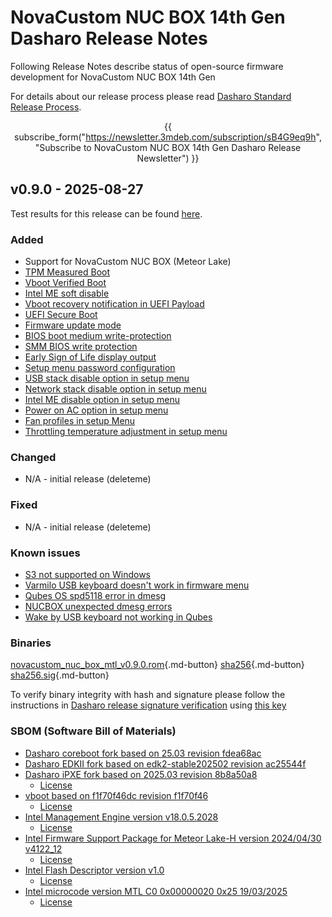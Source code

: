 # NovaCustom NUC BOX 14th Gen Dasharo Release Notes

Following Release Notes describe status of open-source firmware development for
NovaCustom NUC BOX 14th Gen

For details about our release process please read
[Dasharo Standard Release Process](../../dev-proc/standard-release-process.md).

<center>

{{ subscribe_form("https://newsletter.3mdeb.com/subscription/sB4G9eq9h",
"Subscribe to NovaCustom NUC BOX 14th Gen Dasharo Release Newsletter") }}

</center>

## v0.9.0 - 2025-08-27

Test results for this release can be found
[here](https://github.com/Dasharo/osfv-results/blob/main/boards/NovaCustom/MTL_14th_Gen/NUC_BOX/v0.9.0-results.csv).

### Added

- Support for NovaCustom NUC BOX (Meteor Lake)
- [TPM Measured Boot](https://docs.dasharo.com/unified-test-documentation/dasharo-security/203-measured-boot/)
- [Vboot Verified Boot](https://docs.dasharo.com/guides/vboot-signing/)
- [Intel ME soft disable](https://docs.dasharo.com/unified-test-documentation/dasharo-security/20F-me-neuter/)
- [Vboot recovery notification in UEFI Payload](https://docs.dasharo.com/unified-test-documentation/dasharo-security/201-verified-boot/)
- [UEFI Secure Boot](https://docs.dasharo.com/unified-test-documentation/dasharo-security/206-secure-boot/)
- [Firmware update mode](https://docs.dasharo.com/guides/firmware-update/#firmware-update-mode)
- [BIOS boot medium write-protection](https://docs.dasharo.com/dasharo-menu-docs/dasharo-system-features/#dasharo-security-options)
- [SMM BIOS write protection](https://docs.dasharo.com/dasharo-menu-docs/dasharo-system-features/#dasharo-security-options)
- [Early Sign of Life display output](https://docs.dasharo.com/unified-test-documentation/dasharo-compatibility/347-sign-of-life/)
- [Setup menu password configuration](https://docs.dasharo.com/dasharo-menu-docs/overview/#dasharo-menu-guides)
- [USB stack disable option in setup menu](https://docs.dasharo.com/dasharo-menu-docs/dasharo-system-features/#usb-configuration)
- [Network stack disable option in setup menu](https://docs.dasharo.com/dasharo-menu-docs/dasharo-system-features/#networking-options)
- [Intel ME disable option in setup menu](https://docs.dasharo.com/osf-trivia-list/me/)
- [Power on AC option in setup menu](https://docs.dasharo.com/dasharo-menu-docs/dasharo-system-features/#power-management-options)
- [Fan profiles in setup Menu](https://docs.dasharo.com/unified/novacustom/fan-profiles/)
- [Throttling temperature adjustment in setup menu](https://docs.dasharo.com/unified/novacustom/features/#cpu-throttling-threshold)

### Changed

- N/A - initial release (deleteme)

### Fixed

- N/A - initial release (deleteme)

### Known issues

- [S3 not supported on Windows](https://github.com/Dasharo/dasharo-issues/issues/1521)
- [Varmilo USB keyboard doesn't work in firmware menu](https://github.com/Dasharo/dasharo-issues/issues/1477)
- [Qubes OS spd5118 error in dmesg](https://github.com/Dasharo/dasharo-issues/issues/1493)
- [NUCBOX unexpected dmesg errors](https://github.com/Dasharo/dasharo-issues/issues/1531)
- [Wake by USB keyboard not working in Qubes](https://github.com/Dasharo/dasharo-issues/issues/731)

### Binaries

[novacustom_nuc_box_mtl_v0.9.0.rom][novacustom_nuc_box_mtl_v0.9.0.rom_file]{.md-button}
[sha256][novacustom_nuc_box_mtl_v0.9.0.rom_hash]{.md-button}
[sha256.sig][novacustom_nuc_box_mtl_v0.9.0.rom_sig]{.md-button}

To verify binary integrity with hash and signature please follow the
instructions in [Dasharo release signature verification](/guides/signature-verification)
using [this key](https://raw.githubusercontent.com/3mdeb/3mdeb-secpack/master/customer-keys/novacustom/dasharo-release-0.9.x-for-novacustom-signing-key.asc)

### SBOM (Software Bill of Materials)

- [Dasharo coreboot fork based on 25.03 revision fdea68ac](https://github.com/Dasharo/coreboot/tree/fdea68ac)
- [Dasharo EDKII fork based on edk2-stable202502 revision ac25544f](https://github.com/Dasharo/edk2/tree/ac25544f)
- [Dasharo iPXE fork based on 2025.03 revision 8b8a50a8](https://github.com/Dasharo/ipxe/tree/8b8a50a8)
    + [License](https://github.com/Dasharo/ipxe/blob/8b8a50a8/COPYING.GPLv2)
- [vboot based on f1f70f46dc revision f1f70f46](https://chromium.googlesource.com/chromiumos/platform/vboot_reference/+/f1f70f46/)
    + [License](https://chromium.googlesource.com/chromiumos/platform/vboot_reference/+/f1f70f46/LICENSE)
- [Intel Management Engine version v18.0.5.2028](https://github.com/Dasharo/dasharo-blobs/blob/52647f9c/novacustom/nuc_box/me.bin)
    + [License](https://github.com/Dasharo/dasharo-blobs/blob/main/licenses/pv%20intel%20obl%20software%20license%20agreement%2011.2.2017.pdf)
- [Intel Firmware Support Package for Meteor Lake-H version 2024/04/30 v4122_12](https://github.com/Dasharo/dasharo-blobs/tree/52647f9c/novacustom/nuc_box/MeteorLakeFspBinPkg)
    + [License](https://github.com/Dasharo/dasharo-blobs/blob/main/licenses/pv%20intel%20obl%20software%20license%20agreement%2011.2.2017.pdf)
- [Intel Flash Descriptor version v1.0](https://github.com/Dasharo/dasharo-blobs/blob/52647f9c/novacustom/nuc_box/ifd.bin)
    + [License](https://github.com/Dasharo/dasharo-blobs/blob/main/licenses/pv%20intel%20obl%20software%20license%20agreement%2011.2.2017.pdf)
- [Intel microcode version MTL C0 0x00000020 0x25 19/03/2025](https://github.com/intel/Intel-Linux-Processor-Microcode-Data-Files/tree/microcode-20250812/intel-ucode/06-aa-04)
    + [License](https://github.com/intel/Intel-Linux-Processor-Microcode-Data-Files/blob/microcode-20250812/license)

[novacustom_nuc_box_mtl_v0.9.0.rom_file]: https://dl.3mdeb.com/open-source-firmware/Dasharo/novacustom_nuc_box/uefi/v0.9.0/novacustom_nuc_box_mtl_v0.9.0.rom
[novacustom_nuc_box_mtl_v0.9.0.rom_hash]: https://dl.3mdeb.com/open-source-firmware/Dasharo/novacustom_nuc_box/uefi/v0.9.0/novacustom_nuc_box_mtl_v0.9.0.rom.sha256
[novacustom_nuc_box_mtl_v0.9.0.rom_sig]: https://dl.3mdeb.com/open-source-firmware/Dasharo/novacustom_nuc_box/uefi/v0.9.0/novacustom_nuc_box_mtl_v0.9.0.rom.sha256.sig
